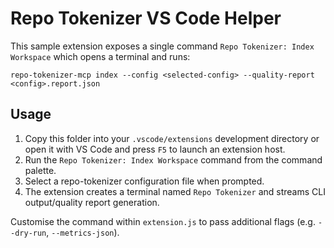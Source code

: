 # Repo Tokenizer VS Code Helper

This sample extension exposes a single command `Repo Tokenizer: Index Workspace` which opens a terminal and runs:

```
repo-tokenizer-mcp index --config <selected-config> --quality-report <config>.report.json
```

## Usage

1. Copy this folder into your `.vscode/extensions` development directory or open it with VS Code and press `F5` to launch an extension host.
2. Run the `Repo Tokenizer: Index Workspace` command from the command palette.
3. Select a repo-tokenizer configuration file when prompted.
4. The extension creates a terminal named `Repo Tokenizer` and streams CLI output/quality report generation.

Customise the command within `extension.js` to pass additional flags (e.g. `--dry-run`, `--metrics-json`).
